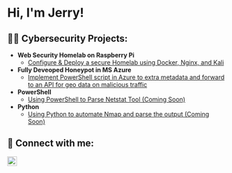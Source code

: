 <h1>Hi, I'm Jerry! <!-- <br/><a href="https://github.com/JerryB0mb">Programmer</a>, & <a href="https://www.linkedin.com/in/jeremiah-bray-241052188/">Cybersecurity Professional</a> -->

<h2>👨‍💻 Cybersecurity Projects:</h2>

- <b>Web Security Homelab on Raspberry Pi</b>
  - [Configure & Deploy a secure Homelab using Docker, Nginx, and Kali](https://jeremiahbray.com/?project=web-security-homelab)
- <b>Fully Deveoped Honeypot in MS Azure</b>
  - [Implement PowerShell script in Azure to extra metadata and forward to an API for geo data on malicious traffic](https://jeremiahbray.com/?project=honeypot-using-azure-soc)
- <b>PowerShell</b>
  - [Using PowerShell to Parse Netstat Tool (Coming Soon)]((https://jeremiahbray.com/?project=using-powershell-to-parse-netstat-tool))
- <b>Python</b>
  - [Using Python to automate Nmap and parse the output (Coming Soon)](LINKHERE)

<h2> 🤳 Connect with me:</h2>

<!--[<img align="left" alt="JoshMadakor | YouTube" width="22px" src="https://cdn.jsdelivr.net/npm/simple-icons@v3/icons/youtube.svg" />][youtube]
[<img align="left" alt="JoshMadakor | Twitter" width="22px" src="https://cdn.jsdelivr.net/npm/simple-icons@v3/icons/twitter.svg" />][twitter] -->
[<img align="left" alt="JoshMadakor | LinkedIn" width="22px" src="https://cdn.jsdelivr.net/npm/simple-icons@v3/icons/linkedin.svg" />][linkedin]
<!--[<img align="left" alt="JoshMadakor | Instagram" width="22px" src="https://cdn.jsdelivr.net/npm/simple-icons@v3/icons/instagram.svg" />][instagram] 

[twitter]: https://twitter.com/joshmadakor
[youtube]: https://www.youtube.com/c/joshmadakor
[instagram]: https://www.instagram.com/joshmadakor/ -->
[linkedin]: https://www.linkedin.com/in/jeremiah-bray-241052188/
<!--
**joshmadakor1/joshmadakor1** is a ✨ _special_ ✨ repository because its `README.md` (this file) appears on your GitHub profile.

Here are some ideas to get you started:

- 🔭 I’m currently working on ...
- 🌱 I’m currently learning ...
- 👯 I’m looking to collaborate on ...
- 🤔 I’m looking for help with ...
- 💬 Ask me about ...
- 📫 How to reach me: ...
- 😄 Pronouns: ...
- ⚡ Fun fact: ...
-->
